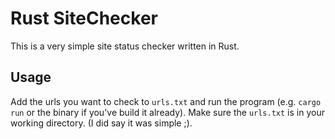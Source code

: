 # Rust SiteChecker

This is a very simple site status checker written in Rust.

## Usage

Add the urls you want to check to `urls.txt` and run the program (e.g. `cargo
run` or the binary if you've build it already). Make sure the `urls.txt` is in
your working directory. (I did say it was simple ;).
